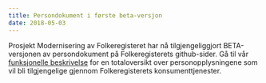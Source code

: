 ```yaml
---
title: Persondokument i første beta-versjon
date: 2018-05-03
---
```


Prosjekt Modernisering av Folkeregisteret har nå tilgjengeliggjort BETA-versjonen av persondokument på Folkeregisterets github-sider. 
Gå til vår [funksjonelle beskrivelse](https://skatteetaten.github.io/folkeregisteret-api-dokumentasjon/funksjonell-beskrivelse/)
for en totaloversikt over personopplysningene som vil bli tilgjengelige gjennom Folkeregisterets konsumenttjenester.
